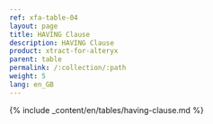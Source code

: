 ```yaml
---
ref: xfa-table-04
layout: page
title: HAVING Clause
description: HAVING Clause
product: xtract-for-alteryx
parent: table
permalink: /:collection/:path
weight: 5
lang: en_GB
---
```


{% include _content/en/tables/having-clause.md  %}
